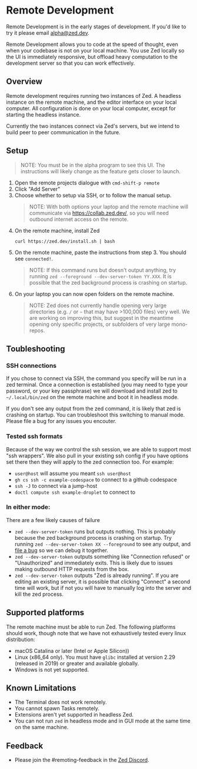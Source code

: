 # Remote Development

Remote Development is in the early stages of development. If you'd like to try it please email [alpha@zed.dev](mailto:alpha@zed.dev).

Remote Development allows you to code at the speed of thought, even when your codebase is not on your local machine. You use Zed locally so the UI is immediately responsive, but offload heavy computation to the development server so that you can work effectively.

## Overview

Remote development requires running two instances of Zed. A headless instance on the remote machine, and the editor interface on your local computer. All configuration is done on your local computer, except for starting the headless instance.

Currently the two instances connect via Zed's servers, but we intend to build peer to peer communication in the future.

## Setup

> NOTE: You must be in the alpha program to see this UI. The instructions will likely change as the feature gets closer to launch.

1. Open the remote projects dialogue with `cmd-shift-p remote`
2. Click "Add Server"
3. Choose whether to setup via SSH, or to follow the manual setup.
   > NOTE: With both options your laptop and the remote machine will communicate
     via https://collab.zed.dev/, so you will need outbound internet access on the remote.
4. On the remote machine, install Zed
   ```
   curl https://zed.dev/install.sh | bash
   ```
5. On the remote machine, paste the instructions from step 3. You should see `connected!`.
   > NOTE: If this command runs but doesn't output anything, try running `zed --foreground --dev-server-token YY.XXX`. It is possible that the zed background process is crashing on startup.
6. On your laptop you can now open folders on the remote machine.
   > NOTE: Zed does not currently handle opening very large directories (e.g. `/` or `~` that may have >100,000 files) very well. We are working on improving this, but suggest in the meantime opening only specific projects, or subfolders of very large mono-repos.

## Toubleshooting

### SSH connections

If you chose to connect via SSH, the command you specify will be run in a zed terminal. Once a connection is established (you may need to type your password, or
your key passphrase) we will download and install zed to `~/.local/bin/zed` on the
remote machine and boot it in headless mode.

If you don't see any output from the zed command, it is likely that zed is crashing
on startup. You can troubleshoot this switching to manual mode. Please file a bug for
any issues you encouter.

### Tested ssh formats

Because of the way we control the ssh session, we are able to support most "ssh wrappers". We also pull in your existing ssh config if you have options set there then they will apply to the zed connection too. For example:

* `user@host` will assume you meant `ssh user@host`
* `gh cs ssh -c example-codespace` to connect to a github codespace
* `ssh -J` to connect via a jump-host
* `doctl compute ssh example-droplet` to connect to

### In either mode:

There are a few likely causes of failure

* `zed --dev-server-token` runs but outputs nothing. This is probably because the zed background process is crashing on startup. Try running `zed --dev-server-token XX --foreground` to see any output, and [file a bug](https://github.com/zed-industries/zed) so we can debug it together.
* `zed --dev-server-token` outputs something like "Connection refused" or "Unauthorized" and immediately exits. This is likely due to issues making outbound HTTP requests from the box.
* `zed --dev-server-token` outputs "Zed is already running". If you are editing an existing server, it is possible that clicking "Connect" a second time will work, but if not you will have to manually log into the server and kill the zed process.


## Supported platforms

The remote machine must be able to run Zed. The following platforms should work, though note that we have not exhaustively tested every linux distribution:

* macOS Catalina or later (Intel or Apple Silicon))
* Linux (x86_64 only). You must have `glibc` installed at version 2.29 (released in 2019) or greater and available globally.
* Windows is not yet supported.

## Known Limitations

- The Terminal does not work remotely.
- You cannot spawn Tasks remotely.
- Extensions aren't yet supported in headless Zed.
- You can not run `zed` in headless mode and in GUI mode at the same time on the same machine.

## Feedback

- Please join the #remoting-feedback in the [Zed Discord](https://discord.gg/qSDQ8VWc7k).
